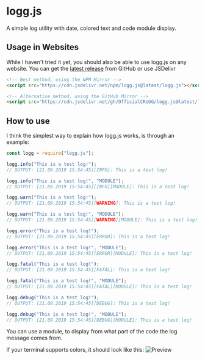 # logg.js
A simple log utility with date, colored text and code module display.

## Usage in Websites
While I haven't tried it yet, you should also be able to use logg.js on any website.
You can get the [latest release](https://github.com/OfficialCRUGG/logg.js/releases/latest) from GitHub or use JSDelivr
```html
<!-- Best method, using the NPM Mirror -->
<script src="https://cdn.jsdelivr.net/npm/logg.js@latest/logg.js"></script>

<!-- Alternative method, using the GitHub Mirror -->
<script src="https://cdn.jsdelivr.net/gh/OfficialCRUGG/logg.js@latest/logg.js"></script>
```

## How to use
I think the simplest way to explain how logg.js works, is through an example:
```javascript
const logg = require("logg.js");

logg.info("This is a test log!");
// OUTPUT: [21.09.2019 15:54:45][INFO]: This is a test log!

logg.info("This is a test log!", "MODULE");
// OUTPUT: [21.09.2019 15:54:45][INFO][MODULE]: This is a test log!

logg.warn("This is a test log!");
// OUTPUT: [21.09.2019 15:54:45][WARNING]: This is a test log!

logg.warn("This is a test log!", "MODULE");
// OUTPUT: [21.09.2019 15:54:45][WARNING][MODULE]: This is a test log!

logg.error("This is a test log!");
// OUTPUT: [21.09.2019 15:54:45][ERROR]: This is a test log!

logg.error("This is a test log!", "MODULE");
// OUTPUT: [21.09.2019 15:54:45][ERROR][MODULE]: This is a test log!

logg.fatal("This is a test log!");
// OUTPUT: [21.09.2019 15:54:45][FATAL]: This is a test log!

logg.fatal("This is a test log!", "MODULE");
// OUTPUT: [21.09.2019 15:54:45][FATAL][MODULE]: This is a test log!

logg.debug("This is a test log!");
// OUTPUT: [21.09.2019 15:54:45][DEBUG]: This is a test log!

logg.debug("This is a test log!", "MODULE");
// OUTPUT: [21.09.2019 15:54:45][DEBUG][MODULE]: This is a test log!
```
You can use a module, to display from what part of the code the log message comes from.

If your terminal supports colors, it should look like this:
![Preview](https://crugg.de/cdn/logg.js/assets/preview.png)